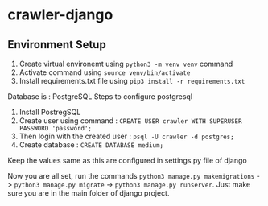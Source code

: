 # crawler-django 

## Environment Setup
1. Create virtual environemt using `python3 -m venv venv` command
2. Activate command using `source venv/bin/activate`
3. Install requirements.txt file using `pip3 install -r requirements.txt`

Database is : PostgreSQL
Steps to configure postgresql
1. Install PostregSQL
2. Create user using command : `CREATE USER crawler WITH SUPERUSER PASSWORD 'password';`
3. Then login with the created user : `psql -U crawler -d postgres;`
4. Create database : `CREATE DATABASE medium;`

Keep the values same as this are configured in settings.py file of django

Now you are all set, run the commands `python3 manage.py makemigrations` -> `python3 manage.py migrate` -> `python3 manage.py runserver`. Just make sure you are in the main folder of django project. 